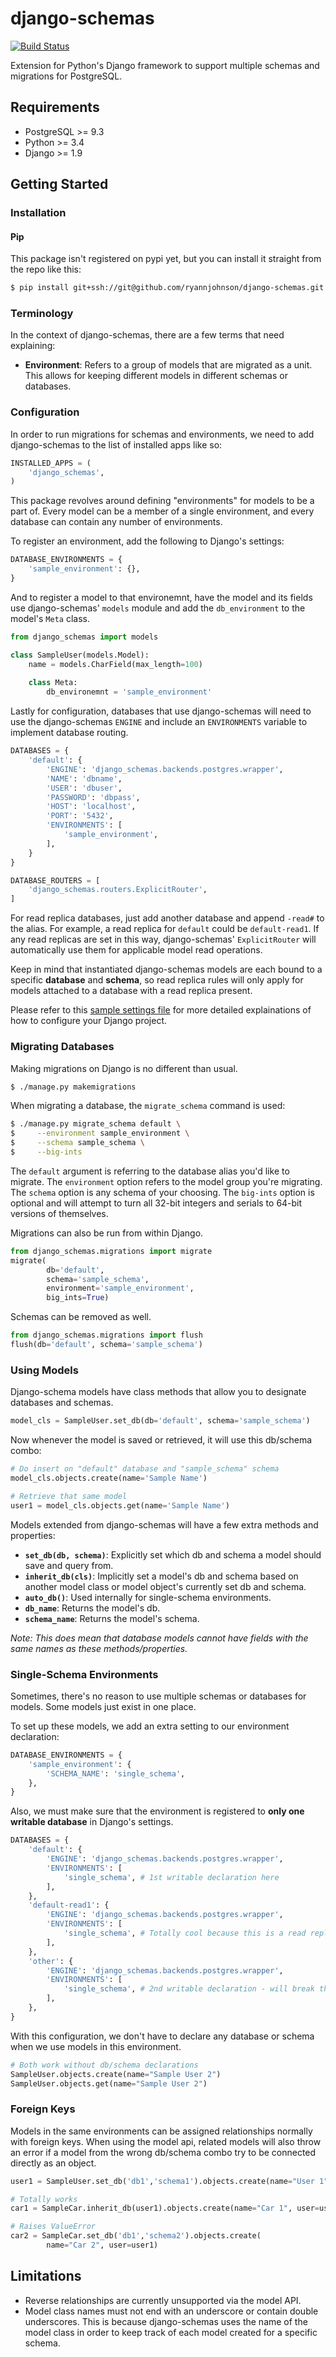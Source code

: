 # django-schemas

[![Build Status](https://travis-ci.org/ryannjohnson/django-schemas.svg?branch=master)](https://travis-ci.org/ryannjohnson/django-schemas)

Extension for Python's Django framework to support multiple schemas and migrations for PostgreSQL.

## Requirements

- PostgreSQL >= 9.3
- Python >= 3.4
- Django >= 1.9

## Getting Started

### Installation

#### Pip

This package isn't registered on pypi yet, but you can install it straight from the repo like this:

```sh
$ pip install git+ssh://git@github.com/ryannjohnson/django-schemas.git
```

### Terminology

In the context of django-schemas, there are a few terms that need explaining:

- **Environment**: Refers to a group of models that are migrated as a unit. This allows for keeping different models in different schemas or databases.

### Configuration

In order to run migrations for schemas and environments, we need to add django-schemas to the list of installed apps like so:

```py
INSTALLED_APPS = (
    'django_schemas',
)
```

This package revolves around defining "environments" for models to be a part of. Every model can be a member of a single environment, and every database can contain any number of environments.

To register an environment, add the following to Django's settings:

```py
DATABASE_ENVIRONMENTS = {
    'sample_environment': {},
}
```

And to register a model to that environemnt, have the model and its fields use django-schemas' `models` module and add the `db_environment` to the model's `Meta` class.

```py
from django_schemas import models

class SampleUser(models.Model):
    name = models.CharField(max_length=100)
    
    class Meta:
        db_environemnt = 'sample_environment'
```

Lastly for configuration, databases that use django-schemas will need to use the django-schemas `ENGINE` and include an `ENVIRONMENTS` variable to implement database routing.

```py
DATABASES = {
    'default': {
        'ENGINE': 'django_schemas.backends.postgres.wrapper',
        'NAME': 'dbname',
        'USER': 'dbuser',
        'PASSWORD': 'dbpass',
        'HOST': 'localhost',
        'PORT': '5432',
        'ENVIRONMENTS': [
            'sample_environment',
        ],
    }
}

DATABASE_ROUTERS = [
    'django_schemas.routers.ExplicitRouter',
]
```

For read replica databases, just add another database and append `-read#` to the alias. For example, a read replica for `default` could be `default-read1`. If any read replicas are set in this way, django-schemas' `ExplicitRouter` will automatically use them for applicable model read operations.

Keep in mind that instantiated django-schemas models are each bound to a specific **database** and **schema**, so read replica rules will only apply for models attached to a database with a read replica present. 

Please refer to this [sample settings file](https://github.com/ryannjohnson/django-schemas/blob/master/examples/settings.py) for more detailed explainations of how to configure your Django project.

### Migrating Databases

Making migrations on Django is no different than usual. 

```sh
$ ./manage.py makemigrations
```

When migrating a database, the `migrate_schema` command is used:

```sh
$ ./manage.py migrate_schema default \
$     --environment sample_environment \
$     --schema sample_schema \
$     --big-ints
```

The `default` argument is referring to the database alias you'd like to migrate. The `environment` option refers to the model group you're migrating. The `schema` option is any schema of your choosing. The `big-ints` option is optional and will attempt to turn all 32-bit integers and serials to 64-bit versions of themselves.

Migrations can also be run from within Django.

```py
from django_schemas.migrations import migrate
migrate(
        db='default',
        schema='sample_schema',
        environment='sample_environment',
        big_ints=True)
```

Schemas can be removed as well.

```py
from django_schemas.migrations import flush
flush(db='default', schema='sample_schema')
```

### Using Models

Django-schema models have class methods that allow you to designate databases and schemas.

```py
model_cls = SampleUser.set_db(db='default', schema='sample_schema')
```

Now whenever the model is saved or retrieved, it will use this db/schema combo:

```py
# Do insert on "default" database and "sample_schema" schema
model_cls.objects.create(name='Sample Name')

# Retrieve that same model
user1 = model_cls.objects.get(name='Sample Name')
```

Models extended from django-schemas will have a few extra methods and properties:

- **`set_db(db, schema)`**: Explicitly set which db and schema a model should save and query from.
- **`inherit_db(cls)`**: Implicitly set a model's db and schema based on another model class or model object's currently set db and schema.
- **`auto_db()`**: Used internally for single-schema environments.
- **`db_name`**: Returns the model's db.
- **`schema_name`**: Returns the model's schema.

*Note: This does mean that database models cannot have fields with the same names as these methods/properties.*

### Single-Schema Environments

Sometimes, there's no reason to use multiple schemas or databases for models. Some models just exist in one place.

To set up these models, we add an extra setting to our environment declaration:

```py
DATABASE_ENVIRONMENTS = {
    'sample_environment': {
        'SCHEMA_NAME': 'single_schema',
    },
}
```

Also, we must make sure that the environment is registered to **only one writable database** in Django's settings.

```py
DATABASES = {
    'default': {
        'ENGINE': 'django_schemas.backends.postgres.wrapper',
        'ENVIRONMENTS': [
            'single_schema', # 1st writable declaration here
        ],
    },
    'default-read1': {
        'ENGINE': 'django_schemas.backends.postgres.wrapper',
        'ENVIRONMENTS': [
            'single_schema', # Totally cool because this is a read replica
        ],
    },
    'other': {
        'ENGINE': 'django_schemas.backends.postgres.wrapper',
        'ENVIRONMENTS': [
            'single_schema', # 2nd writable declaration - will break the rule
        ],
    },
}
```

With this configuration, we don't have to declare any database or schema when we use models in this environment.

```py
# Both work without db/schema declarations
SampleUser.objects.create(name="Sample User 2")
SampleUser.objects.get(name="Sample User 2")
```

### Foreign Keys

Models in the same environments can be assigned relationships normally with foreign keys. When using the model api, related models will also throw an error if a model from the wrong db/schema combo try to be connected directly as an object.

```py
user1 = SampleUser.set_db('db1','schema1').objects.create(name="User 1")

# Totally works
car1 = SampleCar.inherit_db(user1).objects.create(name="Car 1", user=user1)

# Raises ValueError
car2 = SampleCar.set_db('db1','schema2').objects.create(
        name="Car 2", user=user1)
```

## Limitations

- Reverse relationships are currently unsupported via the model API.
- Model class names must not end with an underscore or contain double underscores. This is because django-schemas uses the name of the model class in order to keep track of each model created for a specific schema.